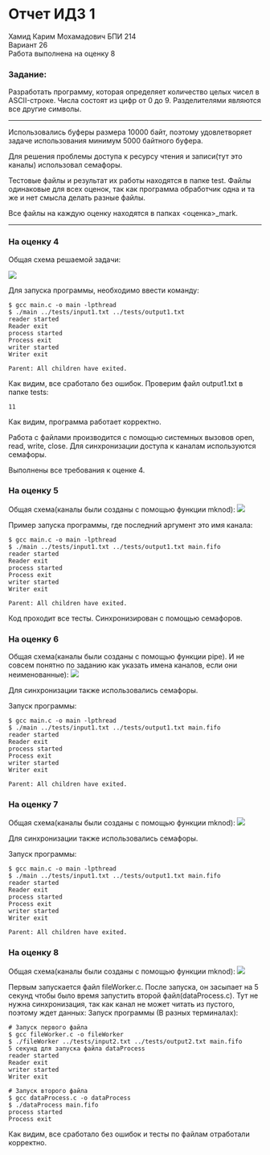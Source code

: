 # Отчет ИДЗ 1
Хамид Карим Мохамадович БПИ 214 \
Вариант 26 \
Работа выполнена на оценку 8
### Задание: 
Разработать программу, которая определяет количество целых чисел в ASCII-строке. Числа состоят из цифр от 0 до 9. Разделителями являются все другие символы.

---- 
Использовались буферы размера 10000 байт, поэтому удовлетворяет задаче использования минимум 5000 байтного буфера.

Для решения проблемы доступа к ресурсу чтения и записи(тут это каналы) использовал семафоры.

Тестовые файлы и результат их работы находятся в папке test. Файлы одинаковые для всех оценок, так как программа обработчик одна и та же и нет смысла делать разные файлы.

Все файлы на каждую оценку находятся в папках <оценка>_mark.

----

### На оценку 4
Общая схема решаемой задачи: 

![](diagram.png)


Для запуска программы, необходимо ввести команду: 
```shell
$ gcc main.c -o main -lpthread
$ ./main ../tests/input1.txt ../tests/output1.txt
reader started
Reader exit
process started
Process exit
writer started
Writer exit

Parent: All children have exited.
```
Как видим, все сработало без ошибок. Проверим файл output1.txt в папке tests:
```shell
11
```
Как видим, программа работает корректно. 

Работа с файлами производится с помощью системных вызовов open, read, write, close. Для синхронизации доступа к каналам используются семафоры.

Выполнены все требования к оценке 4.

### На оценку 5
Общая схема(каналы были созданы с помощью функции mknod): 
![](diagram2.png)

Пример запуска программы, где последний аргумент это имя канала:
```shell
$ gcc main.c -o main -lpthread
$ ./main ../tests/input1.txt ../tests/output1.txt main.fifo
reader started
Reader exit
process started
Process exit
writer started
Writer exit

Parent: All children have exited.
```
Код проходит все тесты. Синхронизирован с помощью семафоров.

### На оценку 6
Общая схема(каналы были созданы с помощью функции pipe). И не совсем понятно по заданию как указать имена каналов, если они неименованные):
![](diagram3.png)

Для синхронизации также использовались семафоры.

Запуск программы:
```shell
$ gcc main.c -o main -lpthread
$ ./main ../tests/input1.txt ../tests/output1.txt main.fifo
reader started
Reader exit
process started
Process exit
writer started
Writer exit

Parent: All children have exited.
```

### На оценку 7
Общая схема(каналы были созданы с помощью функции mknod):
![](diagram4.png)

Для синхронизации также использовались семафоры.

Запуск программы:
```shell
$ gcc main.c -o main -lpthread
$ ./main ../tests/input1.txt ../tests/output1.txt main.fifo
reader started
Reader exit
process started
Process exit
writer started
Writer exit

Parent: All children have exited.
```

### На оценку 8
Общая схема(каналы были созданы с помощью функции mknod):
![](diagram5.png)

Первым запускается файл fileWorker.c. После запуска, он засыпает на 5 секунд чтобы было время запустить второй файл(dataProcess.c). Тут не нужна синхронизация, так как канал не может читать из пустого, поэтому ждет данных:
Запуск программы (В разных терминалах):
```shell
# Запуск первого файла
$ gcc fileWorker.c -o fileWorker
$ ./fileWorker ../tests/input2.txt ../tests/output2.txt main.fifo
5 секунд для запуска файла dataProcess
reader started
Reader exit
writer started
Writer exit
```
```shell
# Запуск второго файла
$ gcc dataProcess.c -o dataProcess
$ ./dataProcess main.fifo
process started
Process exit
```
Как видим, все сработало без ошибок и тесты по файлам отработали корректно.